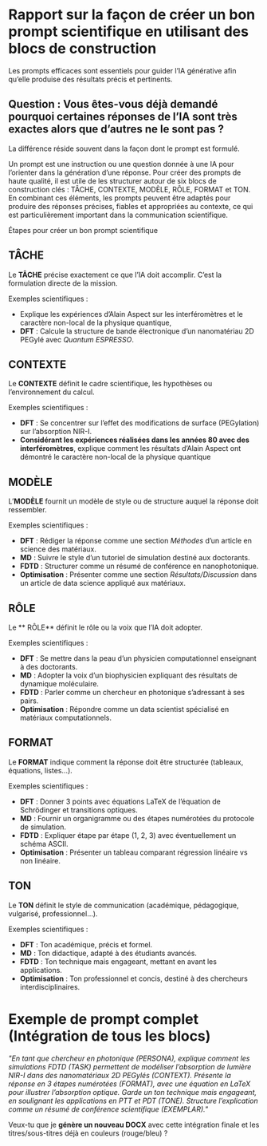 # Rapport sur la façon de créer un bon prompt scientifique en utilisant des blocs de construction

Les prompts efficaces sont essentiels pour guider l’IA générative afin qu’elle produise des résultats précis et pertinents.

## Question : Vous êtes-vous déjà demandé pourquoi certaines réponses de l’IA sont très exactes alors que d’autres ne le sont pas ?

La différence réside souvent dans la façon dont le prompt est formulé. 

Un prompt est une instruction ou une question donnée à une IA pour l’orienter dans la génération d’une réponse. Pour créer des prompts de haute qualité, il est utile de les structurer autour de six blocs de construction clés : TÂCHE, CONTEXTE, MODÈLE, RÔLE, FORMAT et TON. En combinant ces éléments, les prompts peuvent être adaptés pour produire des réponses précises, fiables et appropriées au contexte, ce qui est particulièrement important dans la communication scientifique.

Étapes pour créer un bon prompt scientifique

##   TÂCHE

Le **TÂCHE** précise exactement ce que l’IA doit accomplir. C’est la formulation directe de la mission.

 Exemples scientifiques :

 
* Explique les expériences d’Alain Aspect sur les interféromètres et le caractère non-local de la physique quantique, 
⁡
* **DFT** : Calcule la structure de bande électronique d’un nanomatériau 2D PEGylé avec *Quantum ESPRESSO*.


##  CONTEXTE

Le **CONTEXTE** définit le cadre scientifique, les hypothèses ou l’environnement du calcul.

 Exemples scientifiques :

* **DFT** : Se concentrer sur l’effet des modifications de surface (PEGylation) sur l’absorption NIR-I.
* **Considérant les expériences réalisées dans les années 80 avec des interféromètres**, explique comment les résultats d’Alain Aspect ont démontré le caractère non-local de la physique quantique

##   MODÈLE

L’**MODÈLE** fournit un modèle de style ou de structure auquel la réponse doit ressembler.

 Exemples scientifiques :

* **DFT** : Rédiger la réponse comme une section *Méthodes* d’un article en science des matériaux.
* **MD** : Suivre le style d’un tutoriel de simulation destiné aux doctorants.
* **FDTD** : Structurer comme un résumé de conférence en nanophotonique.
* **Optimisation** : Présenter comme une section *Résultats/Discussion* dans un article de data science appliqué aux matériaux.



##    RÔLE

Le ** RÔLE** définit le rôle ou la voix que l’IA doit adopter.

 Exemples scientifiques :

* **DFT** : Se mettre dans la peau d’un physicien computationnel enseignant à des doctorants.
* **MD** : Adopter la voix d’un biophysicien expliquant des résultats de dynamique moléculaire.
* **FDTD** : Parler comme un chercheur en photonique s’adressant à ses pairs.
* **Optimisation** : Répondre comme un data scientist spécialisé en matériaux computationnels.



##  FORMAT

Le **FORMAT** indique comment la réponse doit être structurée (tableaux, équations, listes…).

 Exemples scientifiques :

* **DFT** : Donner 3 points avec équations LaTeX de l’équation de Schrödinger et transitions optiques.
* **MD** : Fournir un organigramme ou des étapes numérotées du protocole de simulation.
* **FDTD** : Expliquer étape par étape (1, 2, 3) avec éventuellement un schéma ASCII.
* **Optimisation** : Présenter un tableau comparant régression linéaire vs non linéaire.



## TON
Le **TON** définit le style de communication (académique, pédagogique, vulgarisé, professionnel…).

 Exemples scientifiques :

* **DFT** : Ton académique, précis et formel.
* **MD** : Ton didactique, adapté à des étudiants avancés.
* **FDTD** : Ton technique mais engageant, mettant en avant les applications.
* **Optimisation** : Ton professionnel et concis, destiné à des chercheurs interdisciplinaires.



#  Exemple de prompt complet (Intégration de tous les blocs)

*"En tant que chercheur en photonique (PERSONA), explique comment les simulations FDTD (TASK) permettent de modéliser l’absorption de lumière NIR-I dans des nanomatériaux 2D PEGylés (CONTEXT). Présente la réponse en 3 étapes numérotées (FORMAT), avec une équation en LaTeX pour illustrer l’absorption optique. Garde un ton technique mais engageant, en soulignant les applications en PTT et PDT (TONE). Structure l’explication comme un résumé de conférence scientifique (EXEMPLAR)."*



Veux-tu que je **génère un nouveau DOCX** avec cette intégration finale et les titres/sous-titres déjà en couleurs (rouge/bleu) ?
